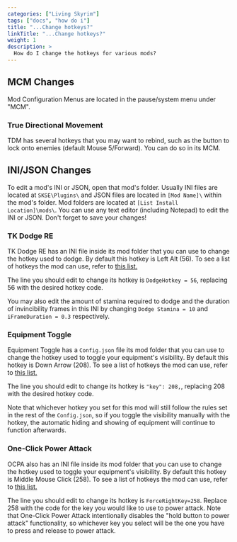 ```yaml
---
categories: ["Living Skyrim"]
tags: ["docs", "how do i"] 
title: "...Change hotkeys?"
linkTitle: "...Change hotkeys?"
weight: 1
description: >
  How do I change the hotkeys for various mods?
---
```


## MCM Changes

Mod Configuration Menus are located in the pause/system menu under "MCM". 

### True Directional Movement

TDM has several hotkeys that you may want to rebind, such as the button to lock onto enemies (default Mouse 5/Forward). You can do so in its MCM. 

## INI/JSON Changes

To edit a mod's INI or JSON, open that mod's folder. Usually INI files are located at `SKSE\Plugins\` and JSON files are located in `[Mod Name]\` within the mod's folder. Mod folders are located at `[List Install Location]\mods\`. You can use any text editor (including Notepad) to edit the INI or JSON. Don't forget to save your changes!

### TK Dodge RE

TK Dodge RE has an INI file inside its mod folder that you can use to change the hotkey used to dodge. By default this hotkey is Left Alt (56). To see a list of hotkeys the mod can use, refer to [this list.](https://wiki.nexusmods.com/index.php/DirectX_Scancodes_And_How_To_Use_Them)

The line you should edit to change its hotkey is `DodgeHotkey = 56`, replacing 56 with the desired hotkey code.

You may also edit the amount of stamina required to dodge and the duration of invincibility frames in this INI by changing `Dodge Stamina = 10` and `iFrameDuration = 0.3` respectively.

### Equipment Toggle

Equipment Toggle has a `Config.json` file its mod folder that you can use to change the hotkey used to toggle your equipment's visibility. By default this hotkey is Down Arrow (208). To see a list of hotkeys the mod can use, refer to [this list.](https://wiki.nexusmods.com/index.php/DirectX_Scancodes_And_How_To_Use_Them)

The line you should edit to change its hotkey is `"key": 208,`, replacing 208 with the desired hotkey code.

Note that whichever hotkey you set for this mod will still follow the rules set in the rest of the `Config.json`, so if you toggle the visibility manually with the hotkey, the automatic hiding and showing of equipment will continue to function afterwards.

### One-Click Power Attack

OCPA also has an INI file inside its mod folder that you can use to change the hotkey used to toggle your equipment's visibility. By default this hotkey is Middle Mouse Click (258). To see a list of hotkeys the mod can use, refer to [this list.](https://wiki.nexusmods.com/index.php/DirectX_Scancodes_And_How_To_Use_Them)

The line you should edit to change its hotkey is `ForceRightKey=258`. Replace 258 with the code for the key you would like to use to power attack. Note that One-Click Power Attack intentionally disables the "hold button to power attack" functionality, so whichever key you select will be the one you have to press and release to power attack.
